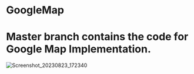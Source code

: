 # GoogleMap
# Master branch contains the code for Google Map Implementation.

![Screenshot_20230823_172340](https://github.com/prabsshrestha/GoogleMap/assets/97389349/9965441f-f511-4229-89e3-96b1e2987e87)
